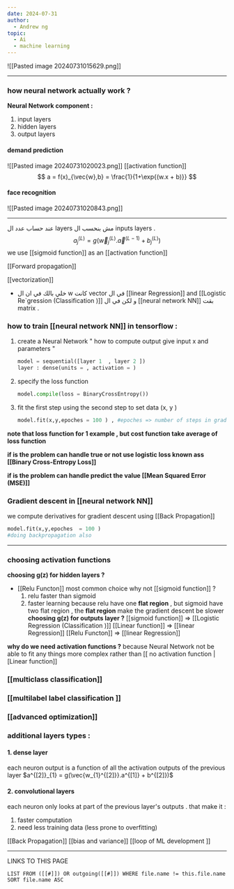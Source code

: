 ```yaml
---
date: 2024-07-31
author:
  - Andrew ng
topic:
  - Ai
  - machine learning
---
```


![[Pasted image 20240731015629.png]]

---
### how neural network actually work  ? 
**Neural Network component :**
1. input layers 
2. hidden layers 
3. output layers 
#### demand prediction
![[Pasted image 20240731020023.png]]
[[activation function]]
$$
a = f(x)_{\vec{w},b} = \frac{1}{1+\exp{(w.x + b)}}
$$
#### face recognition 
![[Pasted image 20240731020843.png]]

---
عند حساب عدد ال layers مش بنحسب ال inputs layers . 
$$
a^{(L)}_{j} = g(\vec{w}_{j}^{(L)} . \vec{a}^{(L-1)} + b_{j}^{(L)} ) 
$$
we use [[sigmoid function]] as an [[activation function]]

[[Forward propagation]]

[[vectorization]]

- خلي بالك في ان ال w كانت vector في ال [[linear Regression]] and [[Logistic Re`gression (Classification )]] و لكن في ال [[neural network NN]] بقت matrix . 

### how to train [[neural network NN]] in tensorflow  :
1. create a Neural Network " how to compute output give input x and parameters "
	```python 
	model = sequential([layer 1  , layer 2 ])
	layer : dense(units = , activation = )
	```
2. specify the loss function 
	```python 
	model.compile(loss = BinaryCrossEntropy()) 
	```
3. fit the first step using the second step to set data (x, y ) 
	```python
	model.fit(x,y,epoches = 100 ) , #epoches => number of steps in gradient descent  
	```

**note that loss function for 1 example , but cost function take average of loss function** 

**if is the problem can handle true or not use logistic loss known ass [[Binary Cross-Entropy Loss]]**

**if is the problem can handle predict the value [[Mean Squared Error (MSE)]]**

### Gradient descent in [[neural network NN]] 
we compute derivatives for gradient descent using [[Back Propagation]] 
```python
model.fit(x,y,epoches  = 100 ) 
#doing backpropagation also 
```

---

### choosing activation functions 
**choosing g(z) for hidden layers ?**
- [[Relu Functon]] most common choice why not [[sigmoid function]] ? 
	1. relu faster than sigmoid 
	2. faster learning because relu have one **flat region** , but sigmoid have two flat region  , the **flat region** make the gradient descent be slower  
**choosing g(z) for outputs layer ?** 
[[sigmoid function]] => [[Logistic Regression (Classification )]]
[[Linear function]] => [[linear Regression]]
[[Relu Functon]] => [[linear Regression]]

**why do we need activation functions ?**
because Neural Network not be able to fit any things more complex rather than [[ no activation function |[Linear function]]

### [[multiclass classification]] 

### [[multilabel label classification ]]

### [[advanced optimization]] 

### additional layers types : 
#### 1. dense layer 
each neuron output is a function of all the activation outputs of the previous layer 
$a^{[2]}_{1} = g(\vec{w_{1}^{[2]}}.a^{[1]} + b^{[2]})$

#### 2. convolutional layers  
each neuron only looks at part of the previous layer's outputs . 
that make it : 
1. faster computation 
2. need less training data (less prone to overfitting) 

[[Back Propagation]]
[[bias and variance]]
[[loop of ML development ]]




----
LINKS TO THIS PAGE 
```dataview
LIST FROM ([[#]]) OR outgoing([[#]]) WHERE file.name != this.file.name SORT file.name ASC 
```

